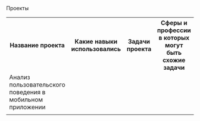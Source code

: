 <html>
<head>
  Проекты
</head>
<body>
  <table>
    <tr>
      <th>Название проекта</th>
      <th>Какие навыки использовались</th>
      <th>Задачи проекта</th>
      <th>Сферы и профессии в которых могут быть схожие задачи</th>
      <th>Ключевые слова</th>
    </tr>
    <tr>
      <td>Анализ пользовательского поведения в мобильном приложении</td>
      <td></td>
      <td></td>
      <td></td>  
    </tr>
    <tr>
      <td></td>
      <td></td>
      <td></td>
      <td></td>
      <td></td>  
    </tr>
  </table>
</body>
</html>
